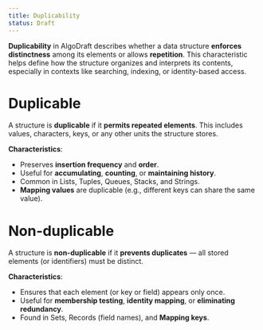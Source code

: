 ```yaml
---
title: Duplicability
status: Draft
---
```

**Duplicability** in AlgoDraft describes whether a data structure **enforces distinctness** among its elements or allows **repetition**. This characteristic helps define how the structure organizes and interprets its contents, especially in contexts like searching, indexing, or identity-based access.

# Duplicable
A structure is **duplicable** if it **permits repeated elements**. This includes values, characters, keys, or any other units the structure stores.

**Characteristics**:
- Preserves **insertion frequency** and **order**.
- Useful for **accumulating**, **counting**, or **maintaining history**.
- Common in Lists, Tuples, Queues, Stacks, and Strings.
- **Mapping values** are duplicable (e.g., different keys can share the same value).
# Non-duplicable
A structure is **non-duplicable** if it **prevents duplicates** — all stored elements (or identifiers) must be distinct.

**Characteristics**:
- Ensures that each element (or key or field) appears only once.
- Useful for **membership testing**, **identity mapping**, or **eliminating redundancy**.
- Found in Sets, Records (field names), and **Mapping keys**.

